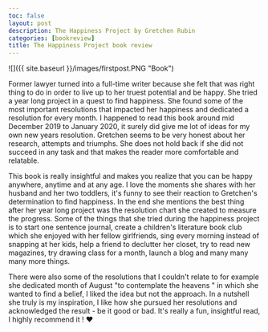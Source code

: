 ```yaml
---
toc: false
layout: post
description: The Happiness Project by Gretchen Rubin
categories: [bookreview]
title: The Happiness Project book review 
---
```


![]({{ site.baseurl }}/images/firstpost.PNG "Book")

Former lawyer turned into a full-time writer because she felt that was right thing to do in order to live up to her truest potential and be happy. She tried a year long project in a quest to find happiness. She found some of the most important resolutions that impacted her happiness and dedicated a resolution for every month. I happened to read this book around mid December 2019 to January 2020, it surely did give me lot of ideas for my own new years resolution. Gretchen seems to be very honest about her research, attempts and triumphs. She does not hold back if she did not succeed in any task and that makes the reader more comfortable and relatable. 

This book is really insightful and makes you realize that you can be happy anywhere, anytime and at any age. I love the moments she shares with her husband and her two toddlers, it's funny to see their reaction to Gretchen's determination to find happiness. In the end she mentions the best thing after her year long project was the resolution chart she created to measure the progress. Some of the things that she tried during the happiness project is to start one sentence journal, create a children's literature book club which she enjoyed with her fellow girlfriends, sing every morning instead of snapping at her kids, help a friend to declutter her closet, try to read new magazines, try drawing class for a month, launch a blog and many many many more things.

There were also some of the resolutions that I couldn't relate to for example she dedicated month of August "to contemplate the heavens " in which she wanted to find a belief, I liked the idea but not the approach. In a nutshell she truly is my inspiration, I like how she pursued her resolutions and acknowledged the result - be it good or bad. It's really a fun, insightful read, I highly recommend it ! ❤️



